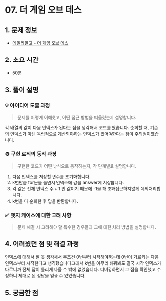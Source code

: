 # 07. 더 게임 오브 데스

## 1. 문제 정보
- [데일리알고 - 더 게임 오브 데스](https://dailyalgo.kr/problems/170)

## 2. 소요 시간
- 50분

## 3. 풀이 설명
### 💡 아이디어 도출 과정
> 문제를 어떻게 이해했고, 어떤 접근 방법을 떠올렸는지 설명합니다.

각 배열의 값이 다음 인덱스가 된다는 점을 생각해서 코드를 짰습니다.
순회할 때, 기존의 인덱스가 아닌 독립적으로 계산되야하는 인덱스가 있어야한다는 점이 주의점이였습니다.


### ⚙️ 구현 로직의 동작 과정
> 구현한 코드가 어떤 방식으로 동작하는지, 각 단계별로 설명합니다.


1. 다음 인덱스를 저장할 변수를 초기화합니다.
2. k번만큼 for문을 돌면서 인덱스에 값을 answer에 저장합니다.
3. 각 값은 전체 인덱스 수 + 1 인 값이기 때문에 -1을 해 초과접근하지않게 예외처리합니다.
4. k번을 다 순회한 후 답을 반환합니다.



### ✅ 엣지 케이스에 대한 고려 사항
> 문제 해결 시 고려해야 할 특수한 경우들과 그에 대한 처리 방법을 설명합니다.


## 4. 어려웠던 점 및 해결 과정

인덱스에 대해서 잘 못 생각해서 무조건 0번부터 시작해야하는데 0번이 가르키는 다음 인덱스부터 시작한다고 생각했습니다그래서 k번을 아무리 바꿔봐도 결국 시작 인덱스가 다르니까 전체 답이 틀리게 나올 수 밖에 없었습니다. 디버깅하면서 그 점을 확인했고 수정하니 제대로 된 정답을 얻을 수 있었습니다.
## 5. 궁금한 점
